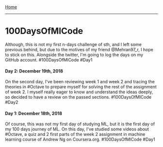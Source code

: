 [Home](../readme.md)

-----
# 100DaysOfMlCode
Although, this is not my first n-days challenge of sth, and I left some previous behind, but due to the motives of my friend @Mehran97_r, I hope to stick on this. Alongside the twitter, I'm going to log the days on my GitHub account. #100DaysOfMlCode #Day1

#### Day 2: December 19th, 2018
On the second day, I've been reviewing week 1 and week 2 and tracing the theories in #Octave to prepare myself for solving the rest of the assignment of week 2. I myself really eager to know and understand the ideas deeply, so decided to have a review on the passed sections. #100DaysOfMlCode #Day2

#### Day 1: December 18th, 2018
Of course, this was not my first day of studying ML, but it is the first day of my 100 days journey of ML. On this day, I've studied some videos about #Octave, a quiz and 2 first parts of the week 2 assignment in machine learning course of Andrew Ng on Coursera.org. #100DaysOfMlCode #Day1

